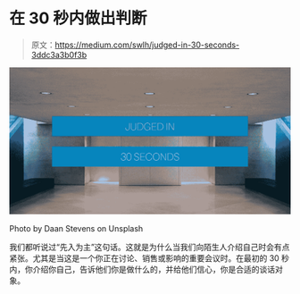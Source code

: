 # 在 30 秒内做出判断

> 原文：<https://medium.com/swlh/judged-in-30-seconds-3ddc3a3b0f3b>

![](img/6d10ab9b2e774cf19df0d0288f0ab880.png)

Photo by Daan Stevens on Unsplash

我们都听说过“先入为主”这句话。这就是为什么当我们向陌生人介绍自己时会有点紧张。尤其是当这是一个你正在讨论、销售或影响的重要会议时。在最初的 30 秒内，你介绍你自己，告诉他们你是做什么的，并给他们信心，你是合适的谈话对象。